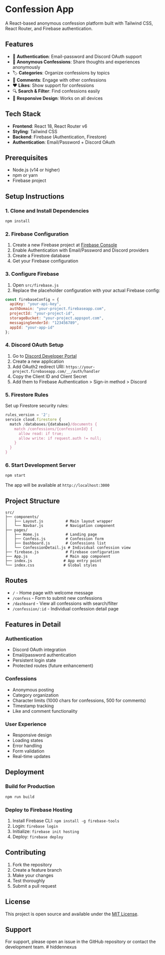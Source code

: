 # Confession App

A React-based anonymous confession platform built with Tailwind CSS, React Router, and Firebase authentication.

## Features

- 🔐 **Authentication**: Email-password and Discord OAuth support
- 📝 **Anonymous Confessions**: Share thoughts and experiences anonymously
- 🏷️ **Categories**: Organize confessions by topics
- 💬 **Comments**: Engage with other confessions
- ❤️ **Likes**: Show support for confessions
- 🔍 **Search & Filter**: Find confessions easily
- 📱 **Responsive Design**: Works on all devices

## Tech Stack

- **Frontend**: React 18, React Router v6
- **Styling**: Tailwind CSS
- **Backend**: Firebase (Authentication, Firestore)
- **Authentication**: Email/Password + Discord OAuth

## Prerequisites

- Node.js (v14 or higher)
- npm or yarn
- Firebase project

## Setup Instructions

### 1. Clone and Install Dependencies

```bash
npm install
```

### 2. Firebase Configuration

1. Create a new Firebase project at [Firebase Console](https://console.firebase.google.com/)
2. Enable Authentication with Email/Password and Discord providers
3. Create a Firestore database
4. Get your Firebase configuration

### 3. Configure Firebase

1. Open `src/firebase.js`
2. Replace the placeholder configuration with your actual Firebase config:

```javascript
const firebaseConfig = {
  apiKey: "your-api-key",
  authDomain: "your-project.firebaseapp.com",
  projectId: "your-project-id",
  storageBucket: "your-project.appspot.com",
  messagingSenderId: "123456789",
  appId: "your-app-id"
};
```

### 4. Discord OAuth Setup

1. Go to [Discord Developer Portal](https://discord.com/developers/applications)
2. Create a new application
3. Add OAuth2 redirect URI: `https://your-project.firebaseapp.com/__/auth/handler`
4. Copy the Client ID and Client Secret
5. Add them to Firebase Authentication > Sign-in method > Discord

### 5. Firestore Rules

Set up Firestore security rules:

```javascript
rules_version = '2';
service cloud.firestore {
  match /databases/{database}/documents {
    match /confessions/{confessionId} {
      allow read: if true;
      allow write: if request.auth != null;
    }
  }
}
```

### 6. Start Development Server

```bash
npm start
```

The app will be available at `http://localhost:3000`

## Project Structure

```
src/
├── components/
│   ├── Layout.js          # Main layout wrapper
│   └── Navbar.js          # Navigation component
├── pages/
│   ├── Home.js            # Landing page
│   ├── Confess.js         # Confession form
│   ├── Dashboard.js       # Confessions list
│   └── ConfessionDetail.js # Individual confession view
├── firebase.js            # Firebase configuration
├── App.js                 # Main app component
├── index.js              # App entry point
└── index.css             # Global styles
```

## Routes

- `/` - Home page with welcome message
- `/confess` - Form to submit new confessions
- `/dashboard` - View all confessions with search/filter
- `/confession/:id` - Individual confession detail page

## Features in Detail

### Authentication
- Discord OAuth integration
- Email/password authentication
- Persistent login state
- Protected routes (future enhancement)

### Confessions
- Anonymous posting
- Category organization
- Character limits (1000 chars for confessions, 500 for comments)
- Timestamp tracking
- Like and comment functionality

### User Experience
- Responsive design
- Loading states
- Error handling
- Form validation
- Real-time updates

## Deployment

### Build for Production

```bash
npm run build
```

### Deploy to Firebase Hosting

1. Install Firebase CLI: `npm install -g firebase-tools`
2. Login: `firebase login`
3. Initialize: `firebase init hosting`
4. Deploy: `firebase deploy`

## Contributing

1. Fork the repository
2. Create a feature branch
3. Make your changes
4. Test thoroughly
5. Submit a pull request

## License

This project is open source and available under the [MIT License](LICENSE).

## Support

For support, please open an issue in the GitHub repository or contact the development team. #   h i d d e n n e x u s  
 